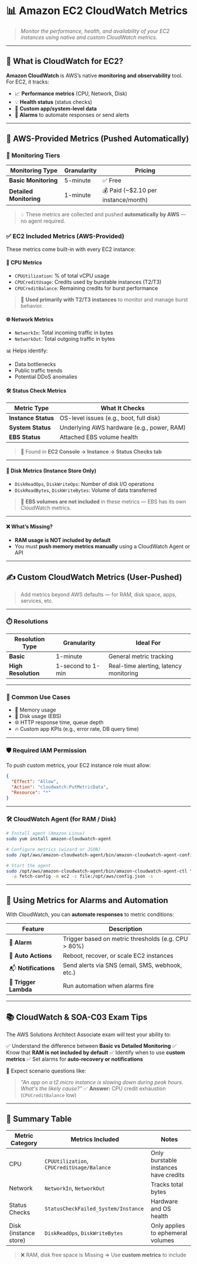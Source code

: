 # 📊 **Amazon EC2 CloudWatch Metrics**

> _Monitor the performance, health, and availability of your EC2 instances using native and custom CloudWatch metrics._

---

## 🧠 What is CloudWatch for EC2?

**Amazon CloudWatch** is AWS’s native **monitoring and observability** tool. For EC2, it tracks:

- 📈 **Performance metrics** (CPU, Network, Disk)
- 💡 **Health status** (status checks)
- 🧾 **Custom app/system-level data**
- 🔔 **Alarms** to automate responses or send alerts

---

## 🤖 AWS-Provided Metrics (Pushed Automatically)

### 🔸 Monitoring Tiers

| Monitoring Type         | Granularity | Pricing                               |
| ----------------------- | ----------- | ------------------------------------- |
| **Basic Monitoring**    | 5-minute    | ✅ Free                               |
| **Detailed Monitoring** | 1-minute    | 💰 Paid (\~\$2.10 per instance/month) |

> 💡 These metrics are collected and pushed **automatically by AWS** — no agent required.

### ✅ EC2 Included Metrics (AWS-Provided)

These metrics come built-in with every EC2 instance:

#### 🔧 **CPU Metrics**

- `CPUUtilization`: % of total vCPU usage
- `CPUCreditUsage`: Credits used by burstable instances (T2/T3)
- `CPUCreditBalance`: Remaining credits for burst performance

> 📌 **Used primarily with T2/T3 instances** to monitor and manage burst behavior.

#### 🌐 **Network Metrics**

- `NetworkIn`: Total incoming traffic in bytes
- `NetworkOut`: Total outgoing traffic in bytes

📊 Helps identify:

- Data bottlenecks
- Public traffic trends
- Potential DDoS anomalies

#### 🛠️ **Status Check Metrics**

| Metric Type         | What It Checks                             |
| ------------------- | ------------------------------------------ |
| **Instance Status** | OS-level issues (e.g., boot, full disk)    |
| **System Status**   | Underlying AWS hardware (e.g., power, RAM) |
| **EBS Status**      | Attached EBS volume health                 |

> 📍 Found in **EC2 Console → Instance → Status Checks tab**

---

#### 💽 **Disk Metrics** (Instance Store Only)

- `DiskReadOps`, `DiskWriteOps`: Number of disk I/O operations
- `DiskReadBytes`, `DiskWriteBytes`: Volume of data transferred

> 🚫 **EBS volumes are not included** in these metrics — EBS has its own CloudWatch metrics.

---

#### ❌ **What’s Missing?**

- **RAM usage is NOT included by default**
- You must **push memory metrics manually** using a CloudWatch Agent or API

---

## ✍️ Custom CloudWatch Metrics (User-Pushed)

> Add metrics beyond AWS defaults — for RAM, disk space, apps, services, etc.

---

### ⏱️ Resolutions

| Resolution Type     | Granularity       | Ideal For                              |
| ------------------- | ----------------- | -------------------------------------- |
| **Basic**           | 1-minute          | General metric tracking                |
| **High Resolution** | 1-second to 1-min | Real-time alerting, latency monitoring |

---

### 🎯 Common Use Cases

- 🧠 Memory usage
- 💾 Disk usage (EBS)
- 🌐 HTTP response time, queue depth
- 🔥 Custom app KPIs (e.g., error rate, DB query time)

---

### 🛡️ Required IAM Permission

To push custom metrics, your EC2 instance role must allow:

```json
{
  "Effect": "Allow",
  "Action": "cloudwatch:PutMetricData",
  "Resource": "*"
}
```

---

### 🛠️ CloudWatch Agent (for RAM / Disk)

```bash
# Install agent (Amazon Linux)
sudo yum install amazon-cloudwatch-agent

# Configure metrics (wizard or JSON)
sudo /opt/aws/amazon-cloudwatch-agent/bin/amazon-cloudwatch-agent-config-wizard

# Start the agent
sudo /opt/aws/amazon-cloudwatch-agent/bin/amazon-cloudwatch-agent-ctl \
  -a fetch-config -m ec2 -c file:/opt/aws/config.json -s
```

---

## 🔔 Using Metrics for Alarms and Automation

With CloudWatch, you can **automate responses** to metric conditions:

| Feature               | Description                                         |
| --------------------- | --------------------------------------------------- |
| 🔔 **Alarm**          | Trigger based on metric thresholds (e.g. CPU > 80%) |
| 🔄 **Auto Actions**   | Reboot, recover, or scale EC2 instances             |
| 📬 **Notifications**  | Send alerts via SNS (email, SMS, webhook, etc.)     |
| 🤖 **Trigger Lambda** | Run automation when alarms fire                     |

---

## 📚 CloudWatch & SOA-C03 Exam Tips

The AWS Solutions Architect Associate exam will test your ability to:

✅ Understand the difference between **Basic vs Detailed Monitoring**
✅ Know that **RAM is not included by default**
✅ Identify when to use **custom metrics**
✅ Set alarms for **auto-recovery or notifications**

🧪 Expect scenario questions like:

> _"An app on a t2.micro instance is slowing down during peak hours. What's the likely cause?"_
> ✅ **Answer:** CPU credit exhaustion (`CPUCreditBalance` low)

---

## 🧾 Summary Table

| Metric Category       | Metrics Included                           | Notes                                 |
| --------------------- | ------------------------------------------ | ------------------------------------- |
| CPU                   | `CPUUtilization`, `CPUCreditUsage/Balance` | Only burstable instances have credits |
| Network               | `NetworkIn`, `NetworkOut`                  | Tracks total bytes                    |
| Status Checks         | `StatusCheckFailed_System/Instance`        | Hardware and OS health                |
| Disk (instance store) | `DiskReadOps`, `DiskWriteBytes`            | Only applies to ephemeral volumes     |

> ❌ RAM, disk free space is Missing => Use **custom metrics** to include

